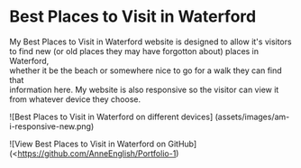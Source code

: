 # Best Places to Visit in Waterford

My Best Places to Visit in Waterford website is designed to allow it's visitors
to find new (or old places they may have forgotton about) places in Waterford,  
whether it be the beach or somewhere nice to go for a walk they can find that  
information here. My website is also responsive so the visitor can view it from
whatever device they choose.

![Best Places to Visit in Waterford on different devices] (assets/images/am-i-responsive-new.png)

![View Best Places to Visit in Waterford on GitHub] (<https://github.com/AnneEnglish/Portfolio-1)


